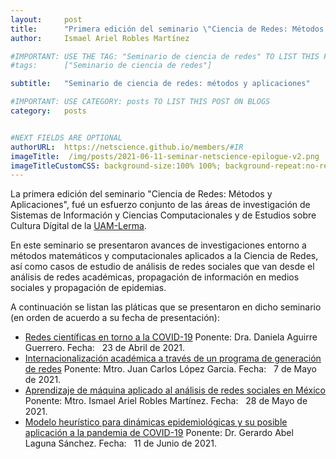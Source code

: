 ```yaml
---
layout:     post
title:      "Primera edición del seminario \"Ciencia de Redes: Métodos y Aplicaciones\""
author:     Ismael Ariel Robles Martínez

#IMPORTANT: USE THE TAG: "Seminario de ciencia de redes" TO LIST THIS POST ON "Seminarios/Conferencias previas" on seminario.html
#tags: 		["Seminario de ciencia de redes"]

subtitle:  	"Seminario de ciencia de redes: métodos y aplicaciones"

#IMPORTANT: USE CATEGORY: posts TO LIST THIS POST ON BLOGS
category:   posts


#NEXT FIELDS ARE OPTIONAL
authorURL:  https://netscience.github.io/members/#IR
imageTitle:  /img/posts/2021-06-11-seminar-netscience-epilogue-v2.png
imageTitleCustomCSS: background-size:100% 100%; background-repeat:no-repeat; background-origin:content-box; padding:1em;
---
```


La primera edición del seminario "Ciencia de Redes: Métodos y Aplicaciones", fué un esfuerzo conjunto de las áreas de investigación de <a class="strong-link" style="text-decoration: none" href="http://www.ler.uam.mx/es/UAMLerma/DSIC" target="_blank">Sistemas de Información y Ciencias Computacionales</a> y de <a class="strong-link" style="text-decoration: none" href="http://www.ler.uam.mx/es/UAMLerma/areasInvestigacionEC" target="_blank">Estudios sobre Cultura Dígital</a>
 de la <a class="strong-link" href="http://www.ler.uam.mx" target="_blank">UAM-Lerma</a>.

 En este seminario se presentaron avances de investigaciones entorno a métodos matemáticos y computacionales aplicados a la Ciencia de Redes, así como casos de estudio de análisis de redes sociales que van desde el análisis de redes académicas, propagación de información en medios sociales y propagación de epidemias.

A continuación se listan las pláticas que se presentaron en dicho seminario (en orden de acuerdo a su fecha de presentación):

<ul class="post-summary-list">          
<li>
  <a class="strong-link" href="/posts/2021/04/23/seminar-conference-DAG/">Redes científicas en torno a la COVID-19</a>
  <span class="post-summary-author">Ponente: Dra. Daniela Aguirre Guerrero.</span>      
  <span class="post-summary-date">  Fecha:&nbsp;&nbsp; <time datetime="2021-04-23T00:00:00-05:00" itemprop="datePublished">23 de Abril de 2021</time>.</span>
</li>

<li>
  <a class="strong-link" href="/posts/2021/05/07/seminar-conference-JCL/">Internacionalización académica a través de un programa de generación de redes</a>
  <span class="post-summary-author">Ponente: Mtro. Juan Carlos López Garcia.</span>      
  <span class="post-summary-date">  Fecha:&nbsp;&nbsp; <time datetime="2021-05-07T00:00:00-05:00" itemprop="datePublished">7 de Mayo de 2021</time>.</span>
</li>

<li>
  <a class="strong-link" href="/posts/2021/05/28/seminar-conference-IAR/">Aprendizaje de máquina aplicado al análisis de redes sociales en México</a>
  <span class="post-summary-author">Ponente: Mtro. Ismael Ariel Robles Martínez.</span>      
  <span class="post-summary-date">  Fecha:&nbsp;&nbsp; <time datetime="2021-05-28T00:00:00-05:00" itemprop="datePublished">28 de Mayo de 2021</time>.</span>
</li>

<li>
  <a class="strong-link" href="https://youtu.be/qTIgpwYcuhI">Modelo heurístico para dinámicas epidemiológicas y su posible aplicación a la pandemia de COVID-19</a>
  <span class="post-summary-author">Ponente: Dr. Gerardo Abel Laguna Sánchez.</span>      
  <span class="post-summary-date">  Fecha:&nbsp;&nbsp; <time datetime="2021-05-28T00:00:00-05:00" itemprop="datePublished">11 de Junio de 2021</time>.</span>
</li>
</ul>

